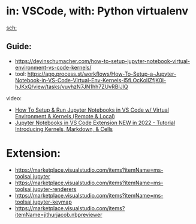 # in: VSCode, with: Python virtualenv
[sch:](https://www.youtube.com/results?search_query=jupyter+notebook+venv)

## Guide:
- https://devinschumacher.com/how-to-setup-jupyter-notebook-virtual-environment-vs-code-kernels/
- tool: https://app.process.st/workflows/How-To-Setup-a-Jupyter-Notebook-in-VS-Code-Virtual-Env-Kernels-l5fLOcKolIZfjK0I-hJKxQ/view/tasks/vuvhzN7JN1hh7ZUvRBlJlQ

video:
- [How To Setup &amp; Run Jupyter Notebooks in VS Code w/ Virtual Environment &amp; Kernels (Remote &amp; Local)](https://youtu.be/-j6y-5t37os)
- [Jupyter Notebooks in VS Code Extension NEW in 2022 - Tutorial Introducing Kernels, Markdown, & Cells](https://youtu.be/HJgX1WWC26A)


# Extension:
- https://marketplace.visualstudio.com/items?itemName=ms-toolsai.jupyter
- https://marketplace.visualstudio.com/items?itemName=ms-toolsai.jupyter-renderers
- https://marketplace.visualstudio.com/items?itemName=ms-toolsai.jupyter-keymap
- https://marketplace.visualstudio.com/items?itemName=jithurjacob.nbpreviewer